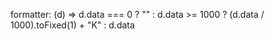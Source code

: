  formatter: (d) =>
      d.data === 0
        ? ""
        : d.data >= 1000
          ? (d.data / 1000).toFixed(1) + "K"
          : d.data
